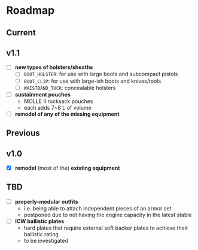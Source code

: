 # Roadmap

## Current

## v1.1

- [ ] **new types of holsters/sheaths**
  - [ ] `BOOT_HOLSTER`: for use with large boots and subcompact pistols
  - [ ] `BOOT_CLIP`: for use with large-ish boots and knives/tools
  - [ ] `WAISTBAND_TUCK`: concealable holsters
- [ ] **sustainment pouches**
  - MOLLE II rucksack pouches
  - each adds 7~8 L of volume
- [ ] **remodel of any of the missing equipment**

## Previous

## v1.0

- [x] **remodel** (most of the) **existing equipment**

## TBD

- [ ] **properly-modular outfits**
  - i.e. being able to attach independent pieces of an armor set
  - postponed due to not having the engine capacity in the latest stable
- [ ] **ICW ballistic plates**
  - hard plates that require external soft backer plates to achieve their ballistic rating
  - to be investigated

